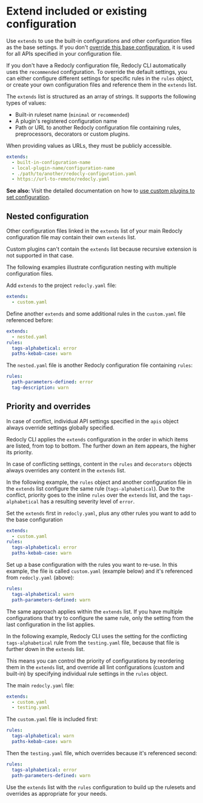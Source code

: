 # Extend included or existing configuration

Use `extends` to use the built-in configurations and other configuration files as the base settings.
If you don't [override this base configuration](#priority-and-overrides), it is used for all APIs specified in your configuration file.

If you don't have a Redocly configuration file, Redocly CLI automatically uses the `recommended` configuration.
To override the default settings, you can either configure different settings for specific rules in the `rules` object, or create your own configuration files and reference them in the `extends` list.

The `extends` list is structured as an array of strings.
It supports the following types of values:

- Built-in ruleset name (`minimal` or `recommended`)
- A plugin's registered configuration name
- Path or URL to another Redocly configuration file containing rules, preprocessors, decorators or custom plugins.

When providing values as URLs, they must be publicly accessible.

```yaml
extends:
  - built-in-configuration-name
  - local-plugin-name/configuration-name
  - ./path/to/another/redocly-configuration.yaml
  - https://url-to-remote/redocly.yaml
```

**See also:** Visit the detailed documentation on how to [use custom plugins to set configuration](../resources/custom-plugins.md#configs-in-plugins).

## Nested configuration

Other configuration files linked in the `extends` list of your main Redocly configuration file may contain their own `extends` list.

Custom plugins can't contain the `extends` list because recursive extension is not supported in that case.

The following examples illustrate configuration nesting with multiple configuration files.

Add `extends` to the project `redocly.yaml` file:

```yaml
extends:
  - custom.yaml
```

Define another `extends` and some additional rules in the `custom.yaml` file referenced before:

```yaml
extends:
  - nested.yaml
rules:
  tags-alphabetical: error
  paths-kebab-case: warn
```

The `nested.yaml` file is another Redocly configuration file containing `rules`:

```yaml
rules:
  path-parameters-defined: error
  tag-description: warn
```

## Priority and overrides

In case of conflict, individual API settings specified in the `apis` object always override settings globally specified.

Redocly CLI applies the `extends` configuration in the order in which items are listed, from top to bottom.
The further down an item appears, the higher its priority.

In case of conflicting settings, content in the `rules` and `decorators` objects always overrides any content in the `extends` list.

In the following example, the `rules` object and another configuration file in the `extends` list configure the same rule (`tags-alphabetical`).
Due to the conflict, priority goes to the inline `rules` over the `extends` list, and the `tags-alphabetical` has a resulting severity level of `error`.

Set the `extends` first in `redocly.yaml`, plus any other rules you want to add to the base configuration

```yaml
extends:
  - custom.yaml
rules:
  tags-alphabetical: error
  paths-kebab-case: warn
```

Set up a base configuration with the rules you want to re-use. In this example, the file is called `custom.yaml` (example below) and it's referenced from `redocly.yaml` (above):

```yaml
rules:
  tags-alphabetical: warn
  path-parameters-defined: warn
```

The same approach applies within the `extends` list.
If you have multiple configurations that try to configure the same rule, only the setting from the last configuration in the list applies.

In the following example, Redocly CLI uses the setting for the conflicting `tags-alphabetical` rule from the `testing.yaml` file, because that file is further down in the `extends` list.

This means you can control the priority of configurations by reordering them in the `extends` list, and override all lint configurations (custom and built-in) by specifying individual rule settings in the `rules` object.

The main `redocly.yaml` file:

```yaml
extends:
  - custom.yaml
  - testing.yaml
```

The `custom.yaml` file is included first:

```yaml
rules:
  tags-alphabetical: warn
  paths-kebab-case: warn
```

Then the `testing.yaml` file, which overrides because it's referenced second:

```yaml
rules:
  tags-alphabetical: error
  path-parameters-defined: warn
```

Use the `extends` list with the `rules` configuration to build up the rulesets and overrides as appropriate for your needs.

